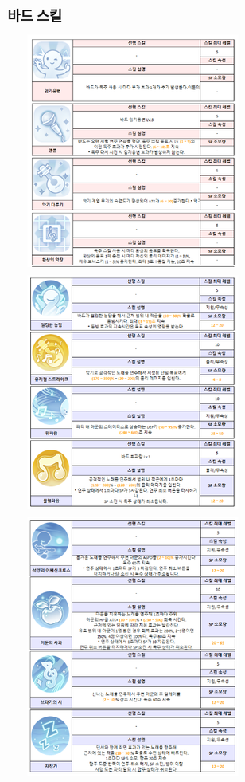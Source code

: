 # 바드 스킬

<figure><img src="../../../.gitbook/assets/캡처.PNG" alt=""><figcaption></figcaption></figure>

<figure><img src="../../../.gitbook/assets/캡처2.PNG" alt=""><figcaption></figcaption></figure>

<figure><img src="../../../.gitbook/assets/캡처3.PNG" alt=""><figcaption></figcaption></figure>
